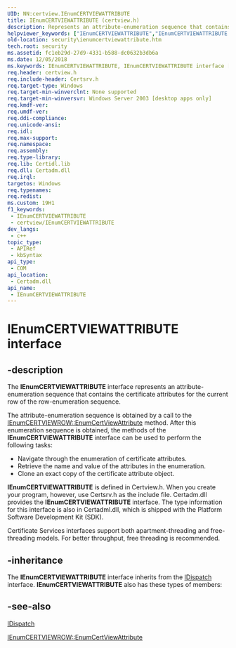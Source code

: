 ```yaml
---
UID: NN:certview.IEnumCERTVIEWATTRIBUTE
title: IEnumCERTVIEWATTRIBUTE (certview.h)
description: Represents an attribute-enumeration sequence that contains the certificate attributes for the current row of the row-enumeration sequence.
helpviewer_keywords: ["IEnumCERTVIEWATTRIBUTE","IEnumCERTVIEWATTRIBUTE interface [Security]","IEnumCERTVIEWATTRIBUTE interface [Security]","described","_certsrv_ienumcertviewattribute","certview/IEnumCERTVIEWATTRIBUTE","security.ienumcertviewattribute"]
old-location: security\ienumcertviewattribute.htm
tech.root: security
ms.assetid: fc1eb29d-27d9-4331-b588-dc0632b3db6a
ms.date: 12/05/2018
ms.keywords: IEnumCERTVIEWATTRIBUTE, IEnumCERTVIEWATTRIBUTE interface [Security], IEnumCERTVIEWATTRIBUTE interface [Security],described, _certsrv_ienumcertviewattribute, certview/IEnumCERTVIEWATTRIBUTE, security.ienumcertviewattribute
req.header: certview.h
req.include-header: Certsrv.h
req.target-type: Windows
req.target-min-winverclnt: None supported
req.target-min-winversvr: Windows Server 2003 [desktop apps only]
req.kmdf-ver: 
req.umdf-ver: 
req.ddi-compliance: 
req.unicode-ansi: 
req.idl: 
req.max-support: 
req.namespace: 
req.assembly: 
req.type-library: 
req.lib: Certidl.lib
req.dll: Certadm.dll
req.irql: 
targetos: Windows
req.typenames: 
req.redist: 
ms.custom: 19H1
f1_keywords:
 - IEnumCERTVIEWATTRIBUTE
 - certview/IEnumCERTVIEWATTRIBUTE
dev_langs:
 - c++
topic_type:
 - APIRef
 - kbSyntax
api_type:
 - COM
api_location:
 - Certadm.dll
api_name:
 - IEnumCERTVIEWATTRIBUTE
---
```


# IEnumCERTVIEWATTRIBUTE interface


## -description

The <b>IEnumCERTVIEWATTRIBUTE</b> interface represents an attribute-enumeration sequence that contains the   certificate attributes for the current row of the row-enumeration sequence.

The attribute-enumeration sequence is obtained by a call to 
the <a href="/windows/desktop/api/certview/nf-certview-ienumcertviewrow-enumcertviewattribute">IEnumCERTVIEWROW::EnumCertViewAttribute</a> method. After this enumeration sequence is obtained, the methods of the <b>IEnumCERTVIEWATTRIBUTE</b> interface can be used to perform the following tasks:<ul>
<li>Navigate through the enumeration of certificate attributes.</li>
<li>Retrieve the name and value of the attributes in the enumeration.</li>
<li>Clone an exact copy of the certificate attribute object.</li>
</ul>


<b>IEnumCERTVIEWATTRIBUTE</b> is defined in Certview.h. When you create your program, however, use Certsrv.h as the include file. Certadm.dll provides the <b>IEnumCERTVIEWATTRIBUTE</b> interface. The type information for this interface is also in Certadml.dll, which is shipped with the Platform Software Development Kit (SDK).

Certificate Services interfaces support both apartment-threading and free-threading models. For better throughput, free threading is recommended.

## -inheritance

The <b xmlns:loc="http://microsoft.com/wdcml/l10n">IEnumCERTVIEWATTRIBUTE</b> interface inherits from the <a href="/previous-versions/windows/desktop/api/oaidl/nn-oaidl-idispatch">IDispatch</a> interface. <b>IEnumCERTVIEWATTRIBUTE</b> also has these types of members:

## -see-also

<a href="/previous-versions/windows/desktop/api/oaidl/nn-oaidl-idispatch">IDispatch</a>



<a href="/windows/desktop/api/certview/nf-certview-ienumcertviewrow-enumcertviewattribute">IEnumCERTVIEWROW::EnumCertViewAttribute</a>
